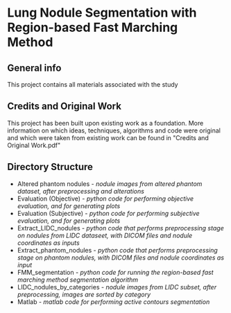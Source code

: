 # Lung Nodule Segmentation with Region-based Fast Marching Method

## General info
This project contains all materials associated with the study 

## Credits and Original Work
This project has been built upon existing work as a foundation. More information on which ideas, techniques, algorithms and code were original and which were taken from existing work can be found in "Credits and Original Work.pdf"

## Directory Structure

* Altered phantom nodules - *nodule images from altered phantom dataset, after preprocessing and alterations*
* Evaluation (Objective) - *python code for performing objective evaluation, and for generating plots*
* Evaluation (Subjective) - *python code for performing subjective evaluation, and for generating plots*
* Extract_LIDC_nodules - *python code that performs preprocessing stage on nodules from LIDC dataseet, with DICOM files and nodule coordinates as inputs*
* Extract_phantom_nodules - *python code that performs preprocessing stage on phantom nodules, with DICOM files and nodule coordinates as input* 
* FMM_segmentation - *python code for running the region-based fast marching method segmentation algorithm*
* LIDC_nodules_by_categories - *nodule images from LIDC subset, after preprocessing, images are sorted by category*
* Matlab - *matlab code for performing active contours segmentation*


